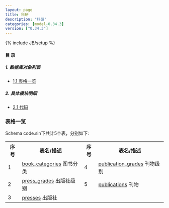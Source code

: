 ```yaml
---
layout: page
title: 科研 
description: "科研"
categories: [model-0.34.3]
version: ["0.34.3"]
---
```

{% include JB/setup %}

#### 目 录

##### 1. 数据库对象列表
  * [1.1 表格一览](index.html#表格一览)

##### 2. 具体模块明细
* [2.1 代码](/model/code/sin/all.html)

### 表格一览
Schema code.sin下共计5个表，分别如下:

<table class="table table-bordered table-striped table-condensed">
  <tr>
    <th class="info_header text-center">序号</th>
    <th class="info_header">表名/描述</th>
    <th class="info_header text-center">序号</th>
    <th class="info_header">表名/描述</th>
  </tr>
  <tr>
    <td>1</td>
    <td><a href="/model/code/sin/all.html#表格-book_categories-图书分类">book_categories</a> 图书分类</td>
    <td>4</td>
    <td><a href="/model/code/sin/all.html#表格-publication_grades-刊物级别">publication_grades</a> 刊物级别</td>
  </tr>
  <tr>
    <td>2</td>
    <td><a href="/model/code/sin/all.html#表格-press_grades-出版社级别">press_grades</a> 出版社级别</td>
    <td>5</td>
    <td><a href="/model/code/sin/all.html#表格-publications-刊物">publications</a> 刊物</td>
  </tr>
  <tr>
    <td>3</td>
    <td><a href="/model/code/sin/all.html#表格-presses-出版社">presses</a> 出版社</td>
    <td></td>
    <td></td>
  </tr>
</table>

